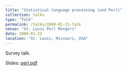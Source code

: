 ```yaml
---
title: "Statistical language processing (and Perl)"
collection: talks
type: "Talk"
permalink: /talks/2009-01-21-talk
venue: "St. Louis Perl Mongers"
date: 2009-01-21
location: "St. Louis, Missouri, USA"
---
```


Survey talk.

Slides: [perl.pdf](/files/perl.pdf)
